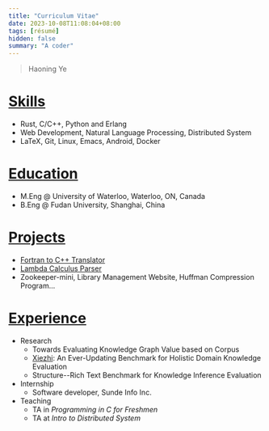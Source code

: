 ```yaml
---
title: "Curriculum Vitae"
date: 2023-10-08T11:08:04+08:00
tags: [résumé]
hidden: false
summary: "A coder"
---
```

> Haoning Ye
# [Skills](/posts/skills)
- Rust, C/C++, Python and Erlang
- Web Development, Natural Language Processing, Distributed System
- LaTeX, Git, Linux, Emacs, Android, Docker
# [Education](/posts/education)
+ M.Eng @ University of Waterloo, Waterloo, ON, Canada
+ B.Eng @ Fudan University, Shanghai, China
# [Projects](/posts/projects)
- [Fortran to C++ Translator](https://github.com/YHN-ice/CFortranTranslator)
- [Lambda Calculus Parser](https://github.com/YHN-ice/LambdaCalculusParser)
- Zookeeper-mini, Library Management Website, Huffman Compression Program...
# [Experience](/posts/experience)
- Research
  - Towards Evaluating Knowledge Graph Value based on Corpus
  - [Xiezhi](https://arxiv.org/pdf/2306.05783.pdf): An Ever-Updating Benchmark for Holistic Domain Knowledge Evaluation
  - Structure--Rich Text Benchmark for Knowledge Inference Evaluation
- Internship
  - Software developer, Sunde Info Inc.
- Teaching
  - TA in *Programming in C for Freshmen*
  - TA at *Intro to Distributed System* 
